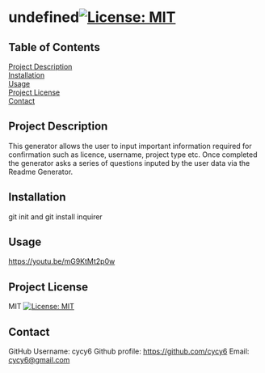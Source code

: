 
  # undefined[![License: MIT](https://img.shields.io/badge/License-MIT-yellow.svg)](https://opensource.org/licenses/MIT)
  ## Table of Contents  
  [Project Description](#Project-Description)  
  [Installation](#Installation)  
  [Usage](#Usage)  
  [Project License](#Project-License)  
  [Contact](#Contact)  
  ## Project Description
  This generator allows the user to input important information required for confirmation such as licence, username, project type etc. Once completed the generator asks a series of questions inputed by the user data via the Readme Generator.
  ## Installation
  git init and git install inquirer
  ## Usage
  https://youtu.be/mG9KtMt2p0w
  ## Project License
  MIT
  [![License: MIT](https://img.shields.io/badge/License-MIT-yellow.svg)](https://opensource.org/licenses/MIT)
  ## Contact  
  GitHub Username: cycy6
  Github profile: https://github.com/cycy6
  Email: cycy6@gmail.com 
  